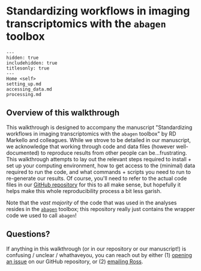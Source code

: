 # Standardizing workflows in imaging transcriptomics with the `abagen` toolbox

```{toctree}
---
hidden: true
includehidden: true
titlesonly: true
---
Home <self>
setting_up.md
accessing_data.md
processing.md
```

## Overview of this walkthrough

This walkthrough is designed to accompany the manuscript "Standardizing workflows in imaging transcriptomics with the `abagen` toolbox" by RD Markello and colleagues.
While we strove to be detailed in our manuscript, we acknowledge that working through code and data files (however well-documented) to reproduce results from other people can be...frustrating.
This walkthrough attempts to lay out the relevant steps required to install + set up your computing environment, how to get access to the (minimal) data required to run the code, and what commands + scripts you need to run to re-generate our results.
Of course, you'll need to refer to the actual code files in our [GitHub repository](https://github.com/netneurolab/markello_transcriptome) for this to all make sense, but hopefully it helps make this whole reproducibility process a bit less garish.

Note that the *vast majority* of the code that was used in the analyses resides in the [`abagen`](https://github.com/rmarkello/abagen) toolbox; this repository really just contains the wrapper code we used to call `abagen`!

## Questions?

If anything in this walkthrough (or in our repository or our manuscript!) is confusing / unclear / whathaveyou, you can reach out by either (1) [opening an issue](https://github.com/netneurolab/markello_transcriptome/issues) on our GitHub repository, or (2) [emailing Ross](mailto:ross.markello@mail.mcgill.ca).
